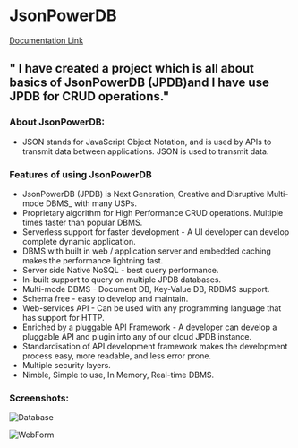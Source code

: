 # JsonPowerDB 

[Documentation Link](http://login2explore.com/jpdb/docs.html)

## " I have created a project which is all about basics of JsonPowerDB (JPDB)and I have use JPDB for CRUD operations."

### About JsonPowerDB:

- JSON stands for JavaScript Object Notation, and is used by APIs to transmit data between applications. JSON is used to transmit data.

### Features of using JsonPowerDB

- JsonPowerDB (JPDB) is Next Generation, Creative and Disruptive Multi-mode DBMS_ with many USPs.
- Proprietary algorithm for High Performance CRUD operations. Multiple times faster than popular DBMS.
- Serverless support for faster development - A UI developer can develop complete dynamic application.
- DBMS with built in web / application server and embedded caching makes the performance lightning fast.
- Server side Native NoSQL - best query performance.
- In-built support to query on multiple JPDB databases.
- Multi-mode DBMS - Document DB, Key-Value DB, RDBMS support.
- Schema free - easy to develop and maintain.
- Web-services API - Can be used with any programming language that has support for HTTP.
- Enriched by a pluggable API Framework - A developer can develop a pluggable API and plugin into any of our cloud JPDB instance.
- Standardisation of API development framework makes the development process easy, more readable, and less error prone.
- Multiple security layers.
- Nimble, Simple to use, In Memory, Real-time DBMS.

### Screenshots:

![Database](https://user-images.githubusercontent.com/46342990/195610771-031206aa-66eb-4e80-8b98-fa57409545f9.png)

![WebForm](https://user-images.githubusercontent.com/46342990/195610803-0a694acb-f53f-49db-9ae1-e5df5bbca78a.png)
